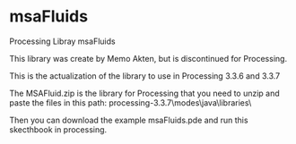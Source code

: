 # msaFluids
Processing Libray msaFluids

This library was create by Memo Akten, but is discontinued for Processing.

This is the actualization of the library to use in Processing 3.3.6 and 3.3.7

The MSAFluid.zip is the library for Processing that you need to unzip and paste the files in this path:
processing-3.3.7\modes\java\libraries\

Then you can download the example msaFluids.pde and run this skecthbook in processing.
